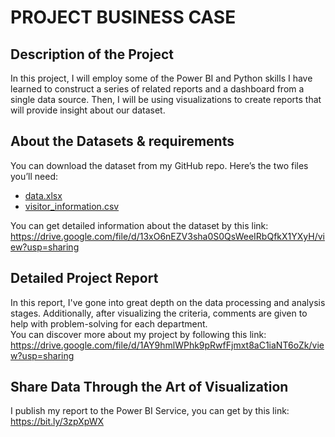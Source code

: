# PROJECT BUSINESS CASE

## Description of the Project
In this project, I will employ some of the Power BI and Python skills I have learned to construct a series of related reports and a dashboard from a single data source. Then, I will be using visualizations to create reports that will provide insight about our dataset.<br>

## About the Datasets & requirements
You can download the dataset from my GitHub repo. Here’s the two files you’ll need:
  <ul>
      <li> <a href="https://github.com/Khanhlinh1211/Business_case/blob/main/data.xlsx>data.xlsx">data.xlsx</a> </li>
      <li>  <a href="https://github.com/Khanhlinh1211/Business_case/blob/main/visitor_information.csv">visitor_information.csv</a> </li>
  </ul>


You can get detailed information about the dataset by this link:<br>
https://drive.google.com/file/d/13xO6nEZV3sha0S0QsWeeIRbQfkX1YXyH/view?usp=sharing

## Detailed Project Report
In this report, I've gone into great depth on the data processing and analysis stages. Additionally, after visualizing the criteria, comments are given to help with problem-solving for each department. <br>
You can discover more about my project by following this link:<br>
https://drive.google.com/file/d/1AY9hmlWPhk9pRwfFjmxt8aC1iaNT6oZk/view?usp=sharing <br>

## Share Data Through the Art of Visualization
I publish my report to the Power BI Service, you can get by this link: https://bit.ly/3zpXpWX <br>
<br>











